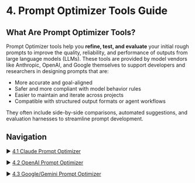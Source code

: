 # 4. Prompt Optimizer Tools Guide

## What Are Prompt Optimizer Tools?
Prompt Optimizer tools help you **refine, test, and evaluate** your initial rough prompts to improve the quality, reliability, and performance of outputs from large language models (LLMs). These tools are provided by model vendors like Anthropic, OpenAI, and Google themselves to support developers and researchers in designing prompts that are:
- More accurate and goal-aligned
- Safer and more compliant with model behavior rules
- Easier to maintain and iterate across projects
- Compatible with structured output formats or agent workflows

They often include side-by-side comparisons, automated suggestions, and evaluation harnesses to streamline prompt development.

## Navigation

▶ [4.1 Claude Prompt Optimizer](4.1_Claude_Optimizer.md)

▶ [4.2 OpenAI Prompt Optimizer](4.2_OpenAI_Optimizer.md)

▶ [4.3 Google/Gemini Prompt Optimizer](4.3_Gemini_Optimizer.md)